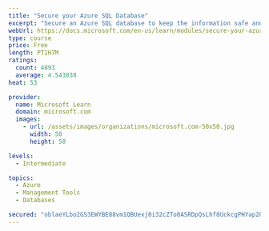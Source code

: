 ```yaml
---
title: "Secure your Azure SQL Database"
excerpt: "Secure an Azure SQL database to keep the information safe and diagnose potential security concerns as they happen."
webUrl: https://docs.microsoft.com/en-us/learn/modules/secure-your-azure-sql-database/
type: course
price: Free
length: PT1H7M
ratings:
  count: 4893
  average: 4.543838
heat: 53

provider:
  name: Microsoft Learn
  domain: microsoft.com
  images:
    - url: /assets/images/organizations/microsoft.com-50x50.jpg
      width: 50
      height: 50

levels:
  - Intermediate

topics:
  - Azure
  - Management Tools
  - Databases

secured: "oblaeYLbo2GS3EWYBE88vm1QBUexj0i32cZTo0ASRDpQsLhf8UckcgPHYap2QlFFkxKYLBIieVY5ZY/hisUvVnUrgyyQAMfXpAkfg81slJ1w6UNM1YgjsLr1nepYM1rBR/K76KjiCdrmT0XBKfC+/D23dOK8C5LszUcbyp0EYtoYmi08Atfb/cvVv03mQsKDIRvFuHYqATuDuLpnmhD91a5z/vCvHB6zChkD2VhCI+xyLzXAjI8seG0Sr3AZu/senl/IglO73H6vHRiudmsVB2utK05XcgEHso+WZZJydDRrgCe+jXaqs5GImAzezw5W6oqBIfHrwCeRxnuw+zIdvGwlY+nf1+vdmDiCS6IIX+cXivrV5M4fxuuvGJUo84K+tcOpew7ZRwisk+x15zU2VGFbWAYcPOme0z4Gq4fSvfU=;ngjNRXkbS4B/5glZoVgzMw=="
---
```


